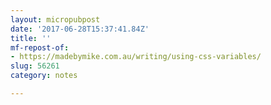 ```yaml
---
layout: micropubpost
date: '2017-06-28T15:37:41.84Z'
title: ''
mf-repost-of:
- https://madebymike.com.au/writing/using-css-variables/
slug: 56261
category: notes

---
```


